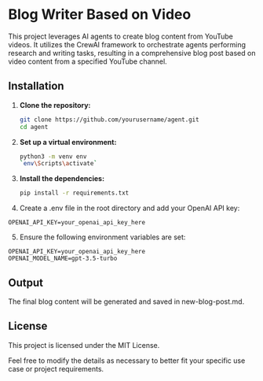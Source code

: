 # Blog Writer Based on Video

This project leverages AI agents to create blog content from YouTube videos. It utilizes the CrewAI framework to orchestrate agents performing research and writing tasks, resulting in a comprehensive blog post based on video content from a specified YouTube channel.

## Installation

1. **Clone the repository:**

    ```bash
    git clone https://github.com/yourusername/agent.git
    cd agent
    ```

2. **Set up a virtual environment:**

    ```bash
    python3 -m venv env
    `env\Scripts\activate`
    ```

3. **Install the dependencies:**

    ```bash
    pip install -r requirements.txt
    ```

4. Create a .env file in the root directory and add your OpenAI API key:

```plaintext
OPENAI_API_KEY=your_openai_api_key_here
```
5. Ensure the following environment variables are set:

```plaintext
OPENAI_API_KEY=your_openai_api_key_here
OPENAI_MODEL_NAME=gpt-3.5-turbo
```

## Output
The final blog content will be generated and saved in new-blog-post.md.

## License
This project is licensed under the MIT License.



Feel free to modify the details as necessary to better fit your specific use case or project requirements.

